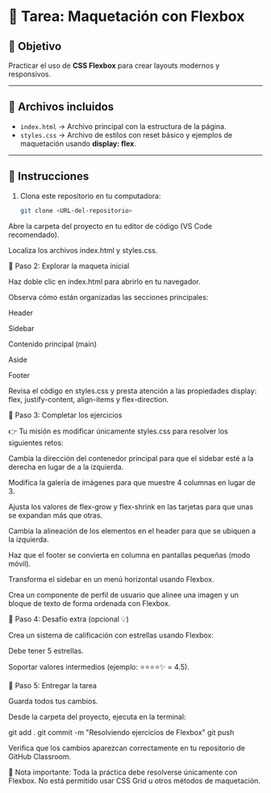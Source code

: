 # 📝 Tarea: Maquetación con Flexbox

## 🎯 Objetivo
Practicar el uso de **CSS Flexbox** para crear layouts modernos y responsivos.

---

## 📂 Archivos incluidos
- `index.html` → Archivo principal con la estructura de la página.
- `styles.css` → Archivo de estilos con reset básico y ejemplos de maquetación usando **display: flex**.

---

## 🚀 Instrucciones
1. Clona este repositorio en tu computadora:
   ```bash
   git clone <URL-del-repositorio>

Abre la carpeta del proyecto en tu editor de código (VS Code recomendado).

Localiza los archivos index.html y styles.css.

🔹 Paso 2: Explorar la maqueta inicial

Haz doble clic en index.html para abrirlo en tu navegador.

Observa cómo están organizadas las secciones principales:

Header

Sidebar

Contenido principal (main)

Aside

Footer

Revisa el código en styles.css y presta atención a las propiedades display: flex, justify-content, align-items y flex-direction.

🔹 Paso 3: Completar los ejercicios

👉 Tu misión es modificar únicamente styles.css para resolver los siguientes retos:

Cambia la dirección del contenedor principal para que el sidebar esté a la derecha en lugar de a la izquierda.

Modifica la galería de imágenes para que muestre 4 columnas en lugar de 3.

Ajusta los valores de flex-grow y flex-shrink en las tarjetas para que unas se expandan más que otras.

Cambia la alineación de los elementos en el header para que se ubiquen a la izquierda.

Haz que el footer se convierta en columna en pantallas pequeñas (modo móvil).

Transforma el sidebar en un menú horizontal usando Flexbox.

Crea un componente de perfil de usuario que alinee una imagen y un bloque de texto de forma ordenada con Flexbox.

🔹 Paso 4: Desafío extra (opcional 💡)

Crea un sistema de calificación con estrellas usando Flexbox:

Debe tener 5 estrellas.

Soportar valores intermedios (ejemplo: ⭐⭐⭐⭐✨ = 4.5).

🔹 Paso 5: Entregar la tarea

Guarda todos tus cambios.

Desde la carpeta del proyecto, ejecuta en la terminal:

git add .
git commit -m "Resolviendo ejercicios de Flexbox"
git push


Verifica que los cambios aparezcan correctamente en tu repositorio de GitHub Classroom.

📌 Nota importante: Toda la práctica debe resolverse únicamente con Flexbox. No está permitido usar CSS Grid u otros métodos de maquetación.
